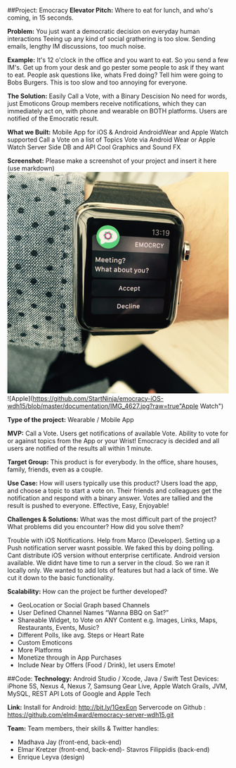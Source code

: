 ##Project: Emocracy
**Elevator Pitch:**
Where to eat for lunch, and who's coming, in 15 seconds.

**Problem:**  You just want a democratic decision on everyday human interactions
Teeing up any kind of social grathering is too slow.
Sending emails, lengthy IM discussions, too much noise.

**Example:** It's 12 o'clock in the office and you want to eat. So you send a few IM's. Get up from your desk and go pester some people to ask if they want to eat. People ask questions like, whats Fred doing? Tell him were going to Bobs Burgers.
This is too slow and too annoying for everyone.

**The Solution:**  Easily Call a Vote, with a Binary Descision
No need for words, just Emoticons
Group members receive notifications, which they can immediately act on, with phone and wearable on BOTH platforms.
Users are notified of the Emocratic result.
 
**What we Built:** Mobile App for iOS & Android
AndroidWear and Apple Watch supported
Call a Vote on a list of Topics
Vote via Android Wear or Apple Watch
Server Side DB and API
Cool Graphics and Sound FX
 

**Screenshot:** Please make a screenshot of your project and insert it here (use markdown)
![Android](https://github.com/StartNinja/emocracy-iOS-wdh15/blob/master/documentation/IMG_4612.jpg?raw=true "AppleWatch")
![Apple](https://github.com/StartNinja/emocracy-iOS-wdh15/blob/master/documentation/IMG_4627.jpg?raw=true"Apple Watch")

**Type of the project:** Wearable / Mobile App

**MVP:** Call a Vote. Users get notifications of available Vote. Ability to vote for or against topics from the App or your Wrist! Emocracy is decided and all users are notified of the results all within 1 minute.

**Target Group:** This product is for everybody. In the office, share houses, family, friends, even as a couple.

**Use Case:** How will users typically use this product?
Users load the app, and choose a topic to start a vote on. Their friends and colleagues get the notification and respond with a binary answer. Votes are tallied and the result is pushed to everyone. Effective, Easy, Enjoyable!

**Challenges & Solutions:** What was the most difficult part of the project? What problems did you encounter? How did you solve them?

Trouble with iOS Notifications. Help from Marco (Developer).
Setting up a Push notification server wasnt possible. We faked this by doing polling.
Cant distribute iOS version without enterprise certificate. Android version available.
We didnt have time to run a server in the cloud. So we ran it locally only.
We wanted to add lots of features but had a lack of time. We cut it down to the basic functionality.

**Scalability:** How can the project be further developed?

- GeoLocation or Social Graph based Channels
- User Defined Channel Names “Wanna BBQ on Sat?”
- Shareable Widget, to Vote on ANY Content e.g. Images, Links, Maps, Restaurants, Events, Music?
- Different Polls, like avg. Steps or Heart Rate
- Custom Emoticons
- More Platforms
- Monetize through in App Purchases
- Include Near by Offers (Food / Drink), let users Emote!


##Code:
**Technology:** Android Studio / Xcode, Java / Swift
Test Devices: iPhone 5S, Nexus 4, Nexus 7, Samsung Gear Live, Apple Watch
Grails, JVM, MySQL, REST API
Lots of Google and Apple Tech




**Link:** Install for Android: http://bit.ly/1GexEon 
          Servercode on Github : https://github.com/elm4ward/emocracy-server-wdh15.git

**Team:**
Team members, their skills & Twitter handles:
- Madhava Jay (front-end, back-end)
- Elmar Kretzer (front-end, back-end)- Stavros Filippidis (back-end)
- Enrique Leyva (design)



